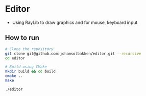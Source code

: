 # Editor

- Using RayLib to draw graphics and for mouse, keyboard input.

## How to run
~~~sh
# Clone the repository
git clone git@github.com:johansolbakken/editor.git --recursive
cd editor

# Build using CMake
mkdir build && cd build
cmake ..
make

./editor
~~~